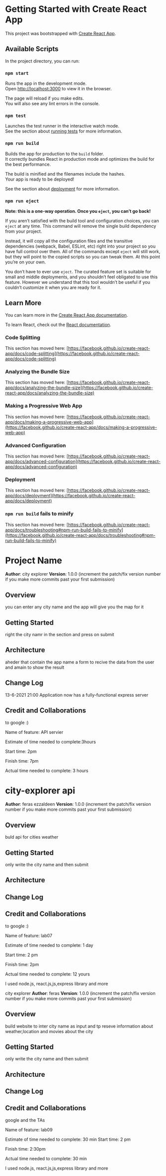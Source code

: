 # Getting Started with Create React App

This project was bootstrapped with [Create React App](https://github.com/facebook/create-react-app).

## Available Scripts

In the project directory, you can run:

### `npm start`

Runs the app in the development mode.\
Open [http://localhost:3000](http://localhost:3000) to view it in the browser.

The page will reload if you make edits.\
You will also see any lint errors in the console.

### `npm test`

Launches the test runner in the interactive watch mode.\
See the section about [running tests](https://facebook.github.io/create-react-app/docs/running-tests) for more information.

### `npm run build`

Builds the app for production to the `build` folder.\
It correctly bundles React in production mode and optimizes the build for the best performance.

The build is minified and the filenames include the hashes.\
Your app is ready to be deployed!

See the section about [deployment](https://facebook.github.io/create-react-app/docs/deployment) for more information.

### `npm run eject`

**Note: this is a one-way operation. Once you `eject`, you can’t go back!**

If you aren’t satisfied with the build tool and configuration choices, you can `eject` at any time. This command will remove the single build dependency from your project.

Instead, it will copy all the configuration files and the transitive dependencies (webpack, Babel, ESLint, etc) right into your project so you have full control over them. All of the commands except `eject` will still work, but they will point to the copied scripts so you can tweak them. At this point you’re on your own.

You don’t have to ever use `eject`. The curated feature set is suitable for small and middle deployments, and you shouldn’t feel obligated to use this feature. However we understand that this tool wouldn’t be useful if you couldn’t customize it when you are ready for it.

## Learn More

You can learn more in the [Create React App documentation](https://facebook.github.io/create-react-app/docs/getting-started).

To learn React, check out the [React documentation](https://reactjs.org/).

### Code Splitting

This section has moved here: [https://facebook.github.io/create-react-app/docs/code-splitting](https://facebook.github.io/create-react-app/docs/code-splitting)

### Analyzing the Bundle Size

This section has moved here: [https://facebook.github.io/create-react-app/docs/analyzing-the-bundle-size](https://facebook.github.io/create-react-app/docs/analyzing-the-bundle-size)

### Making a Progressive Web App

This section has moved here: [https://facebook.github.io/create-react-app/docs/making-a-progressive-web-app](https://facebook.github.io/create-react-app/docs/making-a-progressive-web-app)

### Advanced Configuration

This section has moved here: [https://facebook.github.io/create-react-app/docs/advanced-configuration](https://facebook.github.io/create-react-app/docs/advanced-configuration)

### Deployment

This section has moved here: [https://facebook.github.io/create-react-app/docs/deployment](https://facebook.github.io/create-react-app/docs/deployment)

### `npm run build` fails to minify

This section has moved here: [https://facebook.github.io/create-react-app/docs/troubleshooting#npm-run-build-fails-to-minify](https://facebook.github.io/create-react-app/docs/troubleshooting#npm-run-build-fails-to-minify)




# Project Name

**Author**: city explorer
**Version**: 1.0.0 (increment the patch/fix version number if you make more commits past your first submission)

## Overview
you can enter any city name and the app will give you the map for it 

## Getting Started
right the city namr in the section and press on submit

## Architecture
aheder that contain the app name
a form to recive the data from the user
and amain to show the result

## Change Log

13-6-2021 21:00  Application now has a fully-functional express server

## Credit and Collaborations
to google :)




Name of feature: API servier

Estimate of time needed to complete:3hours

Start time: 2pm

Finish time: 7pm

Actual time needed to complete: 3 hours




# city-explorer api

**Author**: feras ezzaldeen
**Version**: 1.0.0 (increment the patch/fix version number if you make more commits past your first submission)

## Overview
buld api for cities weather

## Getting Started
only write the city name and then submit 
## Architecture
<!-- Provide a detailed description of the application design. What technologies (languages, libraries, etc) you're using, and any other relevant design information. -->

## Change Log
<!-- Use this area to document the iterative changes made to your application as each feature is successfully implemented. Use time stamps. Here's an example:

01-01-2001 4:59pm - Application now has a fully-functional express server, with a GET route for the location resource. -->

## Credit and Collaborations
to google :)

Name of feature: lab07

Estimate of time needed to complete: 1 day 

Start time: 2 pm

Finish time: 2pm

Actual time needed to complete: 12 yours


I used node.js, react.js,js,express library and more 




city explorer
**Author**: feras
**Version**: 1.0.0 (increment the patch/fix version number if you make more commits past your first submission)

## Overview
build website to inter city name as input and tp reseve information about weather,location and movies about the city

## Getting Started
only write the city name and then submit 
## Architecture
<!-- Provide a detailed description of the application design. What technologies (languages, libraries, etc) you're using, and any other relevant design information. -->

## Change Log
<!-- Use this area to document the iterative changes made to your application as each feature is successfully implemented. Use time stamps. Here's an example:

01-01-2001 4:59pm - Application now has a fully-functional express server, with a GET route for the location resource. -->

## Credit and Collaborations
google and the TAs



Name of feature: lab09

Estimate of time needed to complete: 30 min 
Start time: 2 pm

Finish time: 2:30pm

Actual time needed to complete: 30 min 


I used node.js, react.js,js,express library and more 

